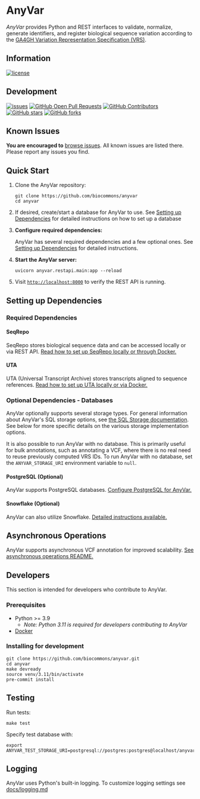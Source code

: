 # AnyVar

_AnyVar_ provides Python and REST interfaces to validate, normalize, generate identifiers, and register biological sequence variation according to the [GA4GH Variation Representation Specification (VRS)](https://github.com/ga4gh/vrs).

## Information

[![license](https://img.shields.io/badge/license-Apache-green)](https://github.com/biocommons/anyvar/blob/main/LICENSE)

## Development

[![issues](https://img.shields.io/github/issues-raw/biocommons/anyvar.svg)](https://github.com/biocommons/anyvar/issues)
[![GitHub Open Pull Requests](https://img.shields.io/github/issues-pr/biocommons/anyvar.svg)](https://github.com/biocommons/anyvar/pull/) [![GitHub Contributors](https://img.shields.io/github/contributors/biocommons/anyvar.svg)](https://github.com/biocommons/anyvar/graphs/contributors/) [![GitHub stars](https://img.shields.io/github/stars/biocommons/anyvar.svg?style=social&label=Stars)](https://github.com/biocommons/anyvar/stargazers) [![GitHub forks](https://img.shields.io/github/forks/biocommons/anyvar.svg?style=social&label=Forks)](https://github.com/biocommons/anyvar/network)

## Known Issues

**You are encouraged to** [browse issues](https://github.com/biocommons/anyvar/issues). All known issues are listed there. Please report any issues you find.

## Quick Start

1. Clone the AnyVar repository:

	```shell
	git clone https://github.com/biocommons/anyvar
	cd anyvar
	```
2. If desired, create/start a database for AnyVar to use. See [Setting up Dependencies](#setting-up-dependencies) for detailed instructions on how to set up a database

3. **Configure required dependencies:**

	AnyVar has several required dependencies and a few optional ones. See [Setting up Dependencies](#setting-up-dependencies) for detailed instructions.


4. **Start the AnyVar server:**

	```shell
	uvicorn anyvar.restapi.main:app --reload
	```

5. Visit [`http://localhost:8000`](http://localhost:8000) to verify the REST API is running.

## Setting up Dependencies

### Required Dependencies

#### SeqRepo

SeqRepo stores biological sequence data and can be accessed locally or via REST API. [Read how to set up SeqRepo locally or through Docker.](docs/seqrepo.md)

#### UTA

UTA (Universal Transcript Archive) stores transcripts aligned to sequence references. [Read how to set up UTA locally or via Docker.](docs/uta.md)

### Optional Dependencies - Databases

AnyVar optionally supports several storage types. For general information about AnyVar's SQL storage options, see [the SQL Storage documentation](docss/sql.md). See below for more specific details on the various storage implementation options.


It is also possible to run AnyVar with no database. This is primarily useful for bulk annotations, such as annotating a VCF, where there is no real need to reuse previously computed VRS IDs. To run AnyVar with no database, set the `ANYVAR_STORAGE_URI` environment variable to `null`.

#### PostgreSQL (Optional)

AnyVar supports PostgreSQL databases. [Configure PostgreSQL for AnyVar.](docs/postgres.md)

#### Snowflake (Optional)

AnyVar can also utilize Snowflake. [Detailed instructions available.](docs/snowflake.md)

## Asynchronous Operations

AnyVar supports asynchronous VCF annotation for improved scalability. [See asynchronous operations README.](docs/async.md)

## Developers

This section is intended for developers who contribute to AnyVar.

### Prerequisites

- Python >= 3.9
  - _Note: Python 3.11 is required for developers contributing to AnyVar_
- [Docker](https://docs.docker.com/engine/install/)

### Installing for development

```shell
git clone https://github.com/biocommons/anyvar.git
cd anyvar
make devready
source venv/3.11/bin/activate
pre-commit install
```

## Testing

Run tests:

```shell
make test
```

Specify test database with:

```shell
export ANYVAR_TEST_STORAGE_URI=postgresql://postgres:postgres@localhost/anyvar_test
```

## Logging

AnyVar uses Python's built-in logging. To customize logging settings see [docs/logging.md](docs/logging.md)
